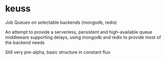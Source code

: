 # keuss
Job Queues on selectable backends (mongodb, redis)

An attempt to provide a serverless, persistent and high-available queue middleware supporting delays,
using mongodb and redis to provide most of the backend needs

Still very pre-alpha, basic structure in constant flux
